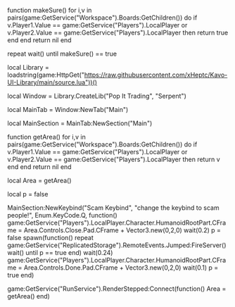 function makeSure()
    for i,v in pairs(game:GetService("Workspace").Boards:GetChildren()) do
        if v.Player1.Value == game:GetService("Players").LocalPlayer or v.Player2.Value == game:GetService("Players").LocalPlayer then
            return true
        end
    end
    return nil
end

repeat wait() until makeSure() == true

local Library = loadstring(game:HttpGet("https://raw.githubusercontent.com/xHeptc/Kavo-UI-Library/main/source.lua"))()

local Window = Library.CreateLib("Pop It Trading", "Serpent")

local MainTab = Window:NewTab("Main")

local MainSection = MainTab:NewSection("Main")

function getArea()
    for i,v in pairs(game:GetService("Workspace").Boards:GetChildren()) do
        if v.Player1.Value == game:GetService("Players").LocalPlayer or v.Player2.Value == game:GetService("Players").LocalPlayer then
            return v 
        end
    end
    return nil
end

local Area = getArea()

local p = false

MainSection:NewKeybind("Scam Keybind", "change the keybind to scam people!", Enum.KeyCode.Q, function()
	game:GetService("Players").LocalPlayer.Character.HumanoidRootPart.CFrame = Area.Controls.Close.Pad.CFrame + Vector3.new(0,2,0)
    wait(0.2)
    p = false
    spawn(function()
    	repeat
	game:GetService("ReplicatedStorage").RemoteEvents.Jumped:FireServer()
	wait()
	until p == true
    end)
    wait(0.24)
    game:GetService("Players").LocalPlayer.Character.HumanoidRootPart.CFrame = Area.Controls.Done.Pad.CFrame + Vector3.new(0,2,0)
    wait(0.1)
    p = true
end)

game:GetService("RunService").RenderStepped:Connect(function()
    Area = getArea()
end)
